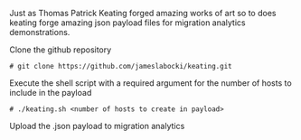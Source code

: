 Just as Thomas Patrick Keating forged amazing works of art so to does keating forge amazing json payload files for migration analytics demonstrations.

Clone the github repository

```
# git clone https://github.com/jameslabocki/keating.git
```

Execute the shell script with a required argument for the number of hosts to include in the payload

```
# ./keating.sh <number of hosts to create in payload>
```

Upload the .json payload to migration analytics

